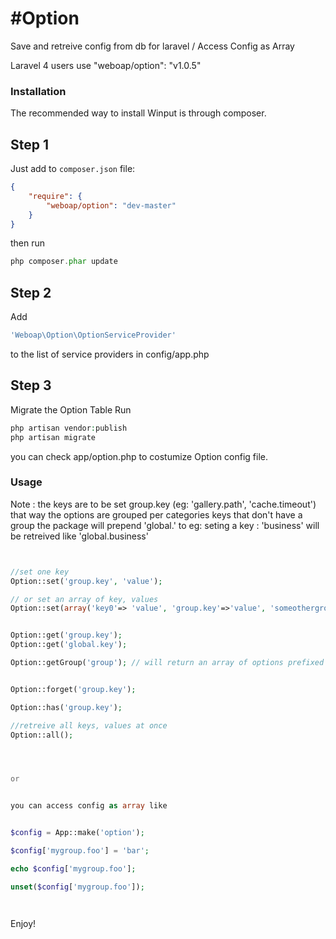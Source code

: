 #Option 
==============

Save and retreive config from db for laravel / Access Config as Array

Laravel 4 users use "weboap/option": "v1.0.5"

### Installation


The recommended way to install Winput is through composer.

## Step 1

Just add to  `composer.json` file:

``` json
{
    "require": {
        "weboap/option": "dev-master"
    }
}
```

then run 
``` php
php composer.phar update
```

## Step 2

Add
``` php
'Weboap\Option\OptionServiceProvider'
``` 
to the list of service providers in config/app.php


## Step 3 

Migrate the Option Table
Run

``` php
php artisan vendor:publish
php artisan migrate
``` 

you can check app/option.php to costumize Option config file.


###  Usage

Note : the keys are to be set group.key (eg: 'gallery.path', 'cache.timeout')
 that way the options are grouped per categories
keys that don't have a group the package will prepend 'global.' to
eg: seting a key : 'business' will be retreived like 'global.business'

``` php


//set one key
Option::set('group.key', 'value');

// or set an array of key, values
Option::set(array('key0'=> 'value', 'group.key'=>'value', 'someothergroup.key1'=>'value1', .....));


Option::get('group.key');
Option::get('global.key');

Option::getGroup('group'); // will return an array of options prefixed with group


Option::forget('group.key');

Option::has('group.key');

//retreive all keys, values at once
Option::all(); 




or


you can access config as array like


$config = App::make('option');

$config['mygroup.foo'] = 'bar';

echo $config['mygroup.foo'];

unset($config['mygroup.foo']);




```


Enjoy!
 



